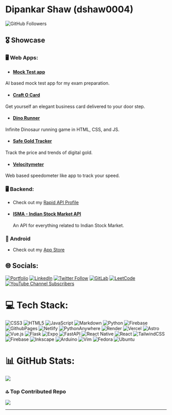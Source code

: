 # Dipankar Shaw (dshaw0004)

![GitHub Followers](https://img.shields.io/github/followers/dshaw0004?style=social)

## 🎖️ Showcase

### 🖥️ Web Apps:

  * #### [Mock Test app](https://makautmocktest.netlify.app/)
  AI based mock test app for my exam preparation.

  * #### [Craft O Card](https://craft-o-card.web.app/)
  Get yourself an elegant business card delivered to your door step.
  
  * #### [Dino Runner](https://dinorunner.web.app)
  Infinite Dinosaur running game in HTML, CSS, and JS.

  * #### [Safe Gold Tracker](https://safegold.web.app)
   Track the price and trends of digital gold.

  * #### [Velocitymeter](https://velocitymeter.web.app)
   Web based speedometer like app to track your speed.


### 🖥 Backend:
  * Check out my [Rapid API Profile](https://rapidapi.com/user/dshaw0004)

  * #### [ISMA - Indian Stock Market API](https://rapidapi.com/dshaw0004/api/indian-stock-market-api1)
    An API for everything related to Indian Stock Market.

### 📱 Android
  * Check out my [App Store](https://appbasket.web.app/)

## 🌐 Socials:
[![Portfolio](https://img.shields.io/badge/Portfolio-%23000000.svg?logo=firefox&logoColor=#FF7139)](https://dipankarshaw.web.app)
[![LinkedIn](https://img.shields.io/badge/LinkedIn-%230077B5.svg?logo=linkedin&logoColor=white)](https://linkedin.com/in/dshaw0004)
[![Twitter Follow](https://img.shields.io/twitter/follow/dshaw0004)](https://twitter.com/intent/follow?screen_name=dshaw0004)
[![GitLab](https://img.shields.io/badge/GitLab-%23FFFFFF.svg?logo=GitLab&logoColor=#FC6D26)](https://gitlab.com/dshaw0004)
[![LeetCode](https://img.shields.io/badge/LeetCode-000000?logo=LeetCode&logoColor=#d16c06)](https://leetcode.com/u/dshaw0004)
[![YouTube Channel Subscribers](https://img.shields.io/youtube/channel/subscribers/UCdMbqhTIUH_D3sA-5xl_Daw)](https://youtube.com/@dshaw0004)

# 💻 Tech Stack:
![CSS3](https://img.shields.io/badge/css3-%231572B6.svg?style=for-the-badge&logo=css3&logoColor=white)
![HTML5](https://img.shields.io/badge/html5-%23E34F26.svg?style=for-the-badge&logo=html5&logoColor=white)
![JavaScript](https://img.shields.io/badge/javascript-%23323330.svg?style=for-the-badge&logo=javascript&logoColor=%23F7DF1E)
![Markdown](https://img.shields.io/badge/markdown-%23000000.svg?style=for-the-badge&logo=markdown&logoColor=white)
![Python](https://img.shields.io/badge/python-3670A0?style=for-the-badge&logo=python&logoColor=ffdd54)
![Firebase](https://img.shields.io/badge/firebase-%23039BE5.svg?style=for-the-badge&logo=firebase)
![GithubPages](https://img.shields.io/badge/github%20pages-121013?style=for-the-badge&logo=github&logoColor=white)
![Netlify](https://img.shields.io/badge/netlify-%23000000.svg?style=for-the-badge&logo=netlify&logoColor=#00C7B7)
![PythonAnywhere](https://img.shields.io/badge/pythonanywhere-%232F9FD7.svg?style=for-the-badge&logo=pythonanywhere&logoColor=151515)
![Render](https://img.shields.io/badge/Render-%46E3B7.svg?style=for-the-badge&logo=render&logoColor=white)
![Vercel](https://img.shields.io/badge/vercel-%23000000.svg?style=for-the-badge&logo=vercel&logoColor=white)
![Astro](https://img.shields.io/badge/astro-%232C2052.svg?style=for-the-badge&logo=astro&logoColor=white)
![Vue.js](https://img.shields.io/badge/Vue.js-4FC08D?style=for-the-badge&logo=vue.js&logoColor=white)
![Flask](https://img.shields.io/badge/flask-%23000.svg?style=for-the-badge&logo=flask&logoColor=white)
![Expo](https://img.shields.io/badge/expo-1C1E24?style=for-the-badge&logo=expo&logoColor=#D04A37)
![FastAPI](https://img.shields.io/badge/FastAPI-005571?style=for-the-badge&logo=fastapi)
![React Native](https://img.shields.io/badge/react_native-%2320232a.svg?style=for-the-badge&logo=react&logoColor=%2361DAFB)
![React](https://img.shields.io/badge/react-%2320232a.svg?style=for-the-badge&logo=react&logoColor=%2361DAFB)
![TailwindCSS](https://img.shields.io/badge/tailwindcss-%2338B2AC.svg?style=for-the-badge&logo=tailwind-css&logoColor=white)
![Firebase](https://img.shields.io/badge/firebase-a08021?style=for-the-badge&logo=firebase&logoColor=ffcd34)
![Inkscape](https://img.shields.io/badge/Inkscape-e0e0e0?style=for-the-badge&logo=inkscape&logoColor=080A13)
![Arduino](https://img.shields.io/badge/-Arduino-00979D?style=for-the-badge&logo=Arduino&logoColor=white)
![Vim](https://img.shields.io/badge/VIM-%2311AB00.svg?style=for-the-badge&logo=vim&logoColor=white)
![Fedora](https://img.shields.io/badge/Fedora-294172?style=for-the-badge&logo=fedora&logoColor=white)
![Ubuntu](https://img.shields.io/badge/Ubuntu-E95420?style=for-the-badge&logo=ubuntu&logoColor=white)

# 📊 GitHub Stats:

![](https://github-readme-stats.vercel.app/api/top-langs/?username=dshaw0004&theme=highcontrast&hide_border=false&include_all_commits=true&count_private=false&layout=compact)


### 🔝 Top Contributed Repo
![](https://github-contributor-stats.vercel.app/api?username=dshaw0004&limit=5&theme=midnight-purple&combine_all_yearly_contributions=true)

---

<!-- Proudly created with GPRM ( https://gprm.itsvg.in ) with some manual changes -->
